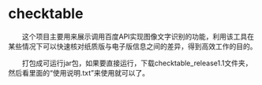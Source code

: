 # checktable

&emsp;&emsp;这个项目主要用来展示调用百度API实现图像文字识别的功能，利用该工具在某些情况下可以快速核对纸质版与电子版信息之间的差异，得到高效工作的目的。


&emsp;&emsp;打包成可运行jar包，如果要直接运行，下载checktable_release1.1文件夹，然后看里面的“使用说明.txt”来使用就可以了。